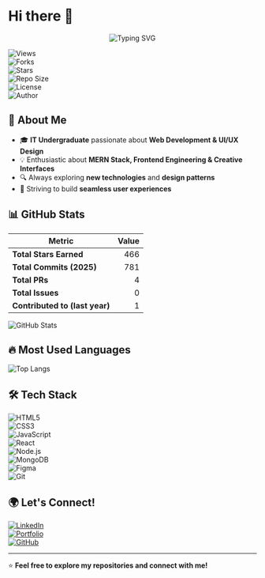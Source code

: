 # Hi there 👋  

<p align="center">
  <img src="https://readme-typing-svg.herokuapp.com?font=Fira+Code&weight=600&size=22&pause=1000&color=F75C7E&width=500&lines=Hey+I'm+Dulakshi+Buthpitiya;An+Aspiring+Web+Developer;Passionate+about+UI/UX+Design;MERN+Stack+Enthusiast" alt="Typing SVG">
</p>

![Views](https://komarev.com/ghpvc/?username=DulakshiButhpitiya&style=flat-square)  
![Forks](https://img.shields.io/github/forks/DulakshiButhpitiya/YourRepo?style=social)  
![Stars](https://img.shields.io/github/stars/DulakshiButhpitiya/YourRepo?style=social)  
![Repo Size](https://img.shields.io/github/repo-size/DulakshiButhpitiya/YourRepo)  
![License](https://img.shields.io/badge/license-GPL--3.0-purple)  
![Author](https://img.shields.io/badge/Author-Dulakshi+Buthpitiya-purple)  

## 🚀 About Me  

- 🎓 **IT Undergraduate** passionate about **Web Development & UI/UX Design**  
- 💡 Enthusiastic about **MERN Stack, Frontend Engineering & Creative Interfaces**  
- 🔍 Always exploring **new technologies** and **design patterns**  
- 🚀 Striving to build **seamless user experiences**  

## 📊 GitHub Stats  

| Metric                  | Value |
|-------------------------|------:|
| **Total Stars Earned**  | 466  |
| **Total Commits (2025)** | 781  |
| **Total PRs**           | 4  |
| **Total Issues**        | 0  |
| **Contributed to (last year)** | 1  |

![GitHub Stats](https://github-readme-stats.vercel.app/api?username=DulakshiButhpitiya&show_icons=true&theme=dark)  

## 🔥 Most Used Languages  

![Top Langs](https://github-readme-stats.vercel.app/api/top-langs/?username=DulakshiButhpitiya&layout=compact&theme=dark)  

## 🛠️ Tech Stack  

![HTML5](https://img.shields.io/badge/HTML5-E34F26?style=for-the-badge&logo=html5&logoColor=white)  
![CSS3](https://img.shields.io/badge/CSS3-1572B6?style=for-the-badge&logo=css3&logoColor=white)  
![JavaScript](https://img.shields.io/badge/JavaScript-F7DF1E?style=for-the-badge&logo=javascript&logoColor=black)  
![React](https://img.shields.io/badge/React-20232A?style=for-the-badge&logo=react&logoColor=61DAFB)  
![Node.js](https://img.shields.io/badge/Node.js-43853D?style=for-the-badge&logo=node.js&logoColor=white)  
![MongoDB](https://img.shields.io/badge/MongoDB-4EA94B?style=for-the-badge&logo=mongodb&logoColor=white)  
![Figma](https://img.shields.io/badge/Figma-F24E1E?style=for-the-badge&logo=figma&logoColor=white)  
![Git](https://img.shields.io/badge/Git-F05032?style=for-the-badge&logo=git&logoColor=white)  

## 🌍 Let's Connect!  

[![LinkedIn](https://img.shields.io/badge/LinkedIn-0A66C2?style=for-the-badge&logo=linkedin&logoColor=white)](https://linkedin.com/in/YourLinkedIn)  
[![Portfolio](https://img.shields.io/badge/Portfolio-FF5722?style=for-the-badge&logo=web&logoColor=white)](https://yourportfolio.com)  
[![GitHub](https://img.shields.io/badge/GitHub-181717?style=for-the-badge&logo=github&logoColor=white)](https://github.com/DulakshiButhpitiya)  

---
⭐️ **Feel free to explore my repositories and connect with me!**  
